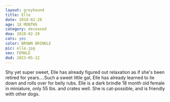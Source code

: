 ```yaml
---
layout: greyhound
title: Elle
date: 2010-02-28
age: 18 MONTHS
category: deceased
doa: 2010-02-28
cats: yes
color: BROWN BRINDLE
pic: elle.jpg
sex: FEMALE
dod: 2023-05-12
---
```


Shy yet super sweet, Elle has already figured out relaxation as if she's been retired for years....Such a sweet little
gal, Elle has already learned to lie down and rolls over for belly rubs.  Elle is a dark brindle 18 month old female in
miniature, only 55 lbs. and crates well.  She is cat-possible, and is friendly with other dogs.
